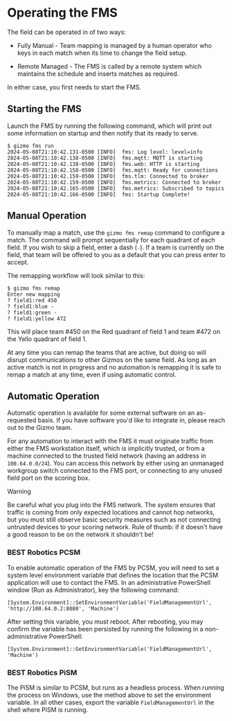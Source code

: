 # Operating the FMS

The field can be operated in of two ways:

  * Fully Manual - Team mapping is managed by a human operator who
    keys in each match when its time to change the field setup.

  * Remote Managed - The FMS is called by a remote system which
    maintains the schedule and inserts matches as required.

In either case, you first needs to start the FMS.

## Starting the FMS

Launch the FMS by running the following command, which will print out
some information on startup and then notify that its ready to serve.

```
$ gizmo fms run
2024-05-08T21:10:42.131-0500 [INFO]  fms: Log level: level=info
2024-05-08T21:10:42.138-0500 [INFO]  fms.mqtt: MQTT is starting
2024-05-08T21:10:42.138-0500 [INFO]  fms.web: HTTP is starting
2024-05-08T21:10:42.158-0500 [INFO]  fms.mqtt: Ready for connections
2024-05-08T21:10:42.159-0500 [INFO]  fms.tlm: Connected to broker
2024-05-08T21:10:42.159-0500 [INFO]  fms.metrics: Connected to broker
2024-05-08T21:10:42.165-0500 [INFO]  fms.metrics: Subscribed to topics
2024-05-08T21:10:42.166-0500 [INFO]  fms: Startup Complete!
```

## Manual Operation

To manually map a match, use the `gizmo fms remap` command to
configure a match.  The command will prompt sequentially for each
quadrant of each field.  If you wish to skip a field, enter a dash
(`-`).  If a team is currently on the field, that team will be offered
to you as a default that you can press enter to accept.

The remapping workflow will look similar to this:

```
$ gizmo fms remap
Enter new mapping
? field1:red 450
? field1:blue -
? field1:green -
? field1:yellow 472
```

This will place team #450 on the Red quadrant of field 1 and team #472
on the Yello quadrant of field 1.

At any time you can remap the teams that are active, but doing so will
disrupt communications to other Gizmos on the same field.  As long as
an active match is not in progress and no automation is remapping it
is safe to remap a match at any time, even if using automatic control.

## Automatic Operation

Automatic operation is available for some external software on an
as-requested basis.  If you have software you'd like to integrate in,
please reach out to the Gizmo team.

For any automation to interact with the FMS it must originate traffic
from either the FMS workstation itself, which is implicitly trusted,
or from a machine connected to the trusted field network (having an
address in `100.64.0.0/24`).  You can access this network by either
using an unmanaged workgroup switch connected to the FMS port, or
connecting to any unused field port on the scoring box.

> [!WARNING]
>
> Be careful what you plug into the FMS network.  The system ensures
> that traffic is coming from only expected locations and cannot hop
> networks, but you must still observe basic security measures such as
> not connecting untrusted devices to your scoring network.  Rule of
> thumb: if it doesn't have a good reason to be on the network it
> shouldn't be!

### BEST Robotics PCSM

To enable automatic operation of the FMS by PCSM, you will need to set
a system level environment variable that defines the location that the
PCSM application will use to contact the FMS.  In an administrative
PowerShell window (Run as Administrator), key the following command:


```shell
[System.Environment]::SetEnvironmentVariable('FieldManagementUrl', 'http://100.64.0.2:8080', 'Machine')
```

After setting this variable, you must reboot.  After rebooting, you
may confirm the variable has been persisted by running the following
in a non-administrative PowerShell:

```shell
[System.Environment]::GetEnvironmentVariable('FieldManagementUrl', 'Machine')
```

### BEST Robotics PiSM

The PiSM is similar to PCSM, but runs as a headless process.  When
running the process on Windows, use the method above to set the
environment variable.  In all other cases, export the variable
`FieldManagementUrl` in the shell where PiSM is running.
